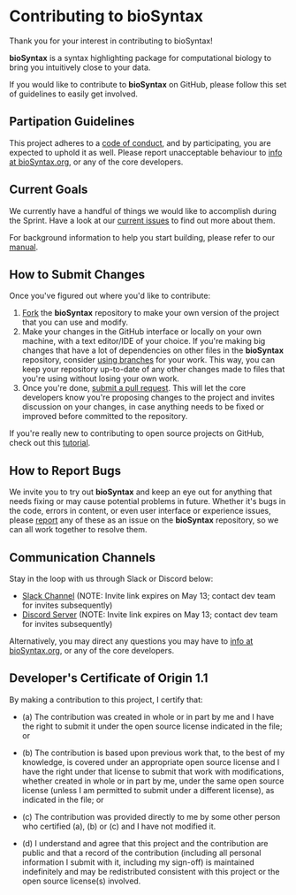 # Contributing to bioSyntax

Thank you for your interest in contributing to bioSyntax!

**bioSyntax** is a syntax highlighting package for computational biology to bring you intuitively close to your data.

If you would like to contribute to **bioSyntax** on GitHub, please follow this set of guidelines to easily get involved.

## Partipation Guidelines

This project adheres to a [code of conduct](https://www.mozilla.org/en-US/about/governance/policies/participation/), and by participating, you are expected to uphold it as well. Please report unacceptable behaviour to [info at bioSyntax.org](mailto:info@bioSyntax.org), or any of the core developers.

## Current Goals

We currently have a handful of things we would like to accomplish during the Sprint. Have a look at our [current issues](https://github.com/bioSyntax/bioSyntax/issues?q=is%3Aissue+is%3Aopen+label%3Amozsprint2018) to find out more about them.

For background information to help you start building, please refer to our [manual](https://biosyntax.org/dev).

## How to Submit Changes

Once you've figured out where you'd like to contribute:

1. [Fork](https://help.github.com/articles/fork-a-repo/) the **bioSyntax** repository to make your own version of the project that you can use and modify.
2. Make your changes in the GitHub interface or locally on your own machine, with a text editor/IDE of your choice. If you're making big changes that have a lot of dependencies on other files in the **bioSyntax** repository, consider [using branches](https://www.atlassian.com/git/tutorials/using-branches) for your work. This way, you can keep your repository up-to-date of any other changes made to files that you're using without losing your own work.
3. Once you're done, [submit a pull request](https://www.atlassian.com/git/tutorials/making-a-pull-request). This will let the core developers know you're proposing changes to the project and invites discussion on your changes, in case anything needs to be fixed or improved before committed to the repository.

If you're really new to contributing to open source projects on GitHub, check out this [tutorial](https://egghead.io/courses/how-to-contribute-to-an-open-source-project-on-github).

## How to Report Bugs

We invite you to try out **bioSyntax** and keep an eye out for anything that needs fixing or may cause potential problems in future. Whether it's bugs in the code, errors in content, or even user interface or experience issues, please [report](https://github.com/bioSyntax/bioSyntax/issues) any of these as an issue on the **bioSyntax** repository, so we can all work together to resolve them.

## Communication Channels

Stay in the loop with us through Slack or Discord below:
- [Slack Channel](https://join.slack.com/t/biosyntax/shared_invite/enQtMzU5OTAwNTc0MjI5LTIxNGU4YzQ1ODljZjg0OTE2M2Y5MDY0MjUwOTA4ZjIwMjVjYjgzNTA5ZGM1ZTliNDMwMGUxMmUzOTI3YWMwOTk) (NOTE: Invite link expires on May 13; contact dev team for invites subsequently)
- [Discord Server](https://discord.gg/PAD6y4p) (NOTE: Invite link expires on May 13; contact dev team for invites subsequently)

Alternatively, you may direct any questions you may have to [info at bioSyntax.org](mailto:info@bioSyntax.org), or any of the core developers.

## Developer's Certificate of Origin 1.1

By making a contribution to this project, I certify that:

* (a) The contribution was created in whole or in part by me and I
  have the right to submit it under the open source license
  indicated in the file; or

* (b) The contribution is based upon previous work that, to the best
  of my knowledge, is covered under an appropriate open source
  license and I have the right under that license to submit that
  work with modifications, whether created in whole or in part
  by me, under the same open source license (unless I am
  permitted to submit under a different license), as indicated
  in the file; or

* (c) The contribution was provided directly to me by some other
  person who certified (a), (b) or (c) and I have not modified
  it.

* (d) I understand and agree that this project and the contribution
  are public and that a record of the contribution (including all
  personal information I submit with it, including my sign-off) is
  maintained indefinitely and may be redistributed consistent with
  this project or the open source license(s) involved.
